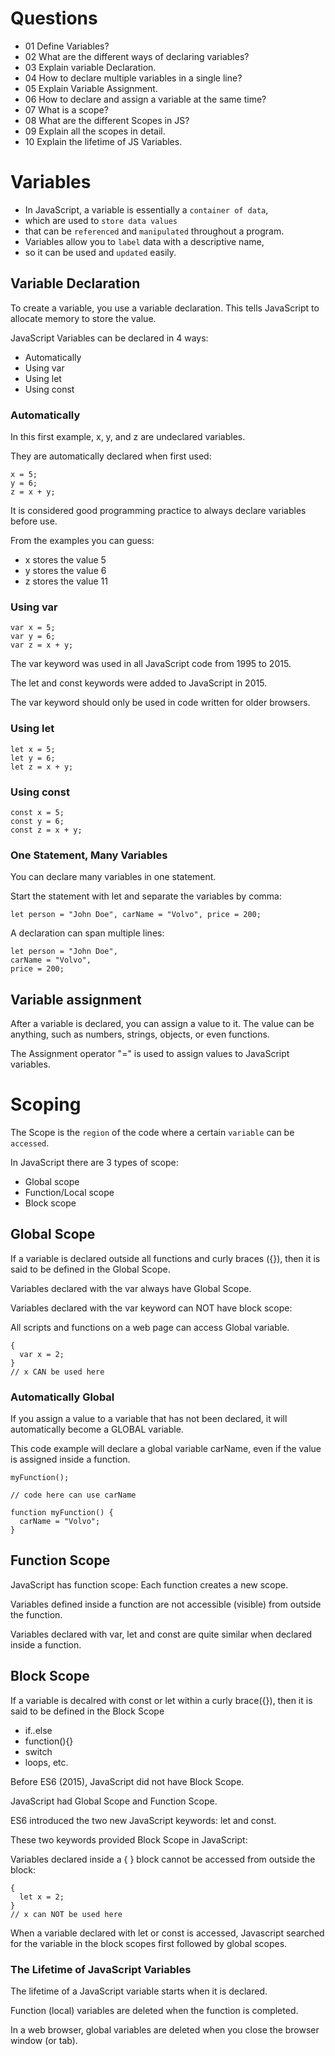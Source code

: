 # Questions

- 01 Define Variables?
- 02 What are the different ways of declaring variables?
- 03 Explain variable Declaration.
- 04 How to declare multiple variables in a single line?
- 05 Explain Variable Assignment.
- 06 How to declare and assign a variable at the same time?
- 07 What is a scope?
- 08 What are the different Scopes in JS?
- 09 Explain all the scopes in detail.
- 10 Explain the lifetime of JS Variables.

# Variables

- In JavaScript, a variable is essentially a `container of data`,
- which are used to `store data values`
- that can be `referenced` and `manipulated` throughout a program.
- Variables allow you to `label` data with a descriptive name,
- so it can be used and `updated` easily.

## Variable Declaration

To create a variable, you use a variable declaration. This tells JavaScript to allocate memory to store the value.

JavaScript Variables can be declared in 4 ways:

- Automatically
- Using var
- Using let
- Using const

### Automatically

In this first example, x, y, and z are undeclared variables.

They are automatically declared when first used:

```JS
x = 5;
y = 6;
z = x + y;
```

It is considered good programming practice to always declare variables before use.

From the examples you can guess:

- x stores the value 5
- y stores the value 6
- z stores the value 11

### Using var

```JS
var x = 5;
var y = 6;
var z = x + y;
```

The var keyword was used in all JavaScript code from 1995 to 2015.

The let and const keywords were added to JavaScript in 2015.

The var keyword should only be used in code written for older browsers.

### Using let

```JS
let x = 5;
let y = 6;
let z = x + y;
```

### Using const

```JS
const x = 5;
const y = 6;
const z = x + y;
```

### One Statement, Many Variables

You can declare many variables in one statement.

Start the statement with let and separate the variables by comma:

```JS
let person = "John Doe", carName = "Volvo", price = 200;
```

A declaration can span multiple lines:

```JS
let person = "John Doe",
carName = "Volvo",
price = 200;
```

## Variable assignment

After a variable is declared, you can assign a value to it. The value can be anything, such as numbers, strings, objects, or even functions.

The Assignment operator "=" is used to assign values to JavaScript variables.

# Scoping

The Scope is the `region` of the code where a certain `variable` can be `accessed`.

In JavaScript there are 3 types of scope:

- Global scope
- Function/Local scope
- Block scope

## Global Scope

If a variable is declared outside all functions and curly braces ({}), then it is said to be defined in the Global Scope.

Variables declared with the var always have Global Scope.

Variables declared with the var keyword can NOT have block scope:

All scripts and functions on a web page can access Global variable.

```JS
{
  var x = 2;
}
// x CAN be used here
```

### Automatically Global

If you assign a value to a variable that has not been declared, it will automatically become a GLOBAL variable.

This code example will declare a global variable carName, even if the value is assigned inside a function.

```JS
myFunction();

// code here can use carName

function myFunction() {
  carName = "Volvo";
}
```

## Function Scope

JavaScript has function scope: Each function creates a new scope.

Variables defined inside a function are not accessible (visible) from outside the function.

Variables declared with var, let and const are quite similar when declared inside a function.

## Block Scope

If a variable is decalred with const or let within a curly brace({}), then it is said to be defined in the Block Scope

- if..else
- function(){}
- switch
- loops, etc.

Before ES6 (2015), JavaScript did not have Block Scope.

JavaScript had Global Scope and Function Scope.

ES6 introduced the two new JavaScript keywords: let and const.

These two keywords provided Block Scope in JavaScript:

Variables declared inside a { } block cannot be accessed from outside the block:

```JS
{
  let x = 2;
}
// x can NOT be used here
```

When a variable declared with let or const is accessed, Javascript searched for the variable in the block scopes first followed by global scopes.

### The Lifetime of JavaScript Variables

The lifetime of a JavaScript variable starts when it is declared.

Function (local) variables are deleted when the function is completed.

In a web browser, global variables are deleted when you close the browser window (or tab).
